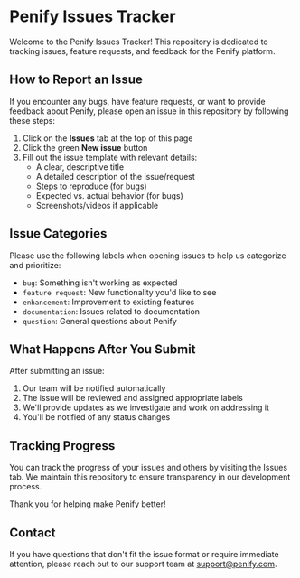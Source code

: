 # Penify Issues Tracker

Welcome to the Penify Issues Tracker! This repository is dedicated to tracking issues, feature requests, and feedback for the Penify platform.

## How to Report an Issue

If you encounter any bugs, have feature requests, or want to provide feedback about Penify, please open an issue in this repository by following these steps:

1. Click on the **Issues** tab at the top of this page
2. Click the green **New issue** button
3. Fill out the issue template with relevant details:
   - A clear, descriptive title
   - A detailed description of the issue/request
   - Steps to reproduce (for bugs)
   - Expected vs. actual behavior (for bugs)
   - Screenshots/videos if applicable

## Issue Categories

Please use the following labels when opening issues to help us categorize and prioritize:

- `bug`: Something isn't working as expected
- `feature request`: New functionality you'd like to see
- `enhancement`: Improvement to existing features
- `documentation`: Issues related to documentation
- `question`: General questions about Penify

## What Happens After You Submit

After submitting an issue:

1. Our team will be notified automatically
2. The issue will be reviewed and assigned appropriate labels
3. We'll provide updates as we investigate and work on addressing it
4. You'll be notified of any status changes

## Tracking Progress

You can track the progress of your issues and others by visiting the Issues tab. We maintain this repository to ensure transparency in our development process.

Thank you for helping make Penify better!

## Contact

If you have questions that don't fit the issue format or require immediate attention, please reach out to our support team at support@penify.com.